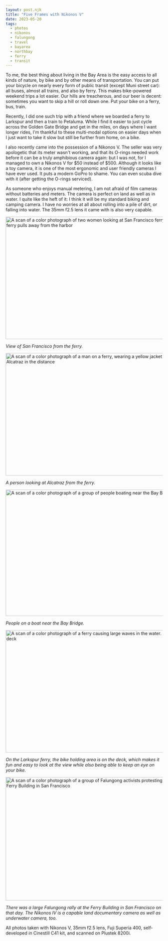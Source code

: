 ```yaml
---
layout: post.njk
title: "Five Frames with Nikonos V"
date: 2023-05-20
tags:
  - photos
  - nikonos
  - falungong
  - travel
  - bayarea
  - northbay
  - ferry
  - transit
---
```

To me, the best thing about living in the Bay Area is the easy access to all kinds of nature, by bike and by other means of transportation. You can put your bicycle on nearly every form of public transit (except Muni street car): all buses, almost all trains, and also by ferry. This makes bike-powered weekend trips a lot easier. Our hills are treacherous, and our beer is decent: sometimes you want to skip a hill or roll down one. Put your bike on a ferry, bus, train.

Recently, I did one such trip with a friend where we boarded a ferry to Larkspur and then a train to Petaluma. While I find it easier to just cycle across the Golden Gate Bridge and get in the miles, on days where I want longer rides, I'm thankful to these multi-modal options on easier days when I just want to take it slow but still be further from home, on a bike.

I also recently came into the possession of a Nikonos V. The seller was very apologetic that its meter wasn't working, and that its O-rings needed work before it can be a truly amphibious camera again: but I was not, for I managed to own a Nikonos V for $50 instead of $500. Although it looks like a toy camera, it is one of the most ergonomic and user friendly cameras I have ever used. It puts a modern GoPro to shame. You can even scuba dive with it (after getting the O-rings serviced). 

As someone who enjoys manual metering, I am not afraid of film cameras without batteries and meters. The camera is perfect on land as well as in water. I quite like the heft of it: I think it will be my standard biking and camping camera. I have no worries at all about rolling into a pile of dirt, or falling into water. The 35mm f2.5 lens it came with is also very capable.

<img src="/img/dac661ce52.jpg" width="600" height="393" alt="A scan of a color photograph of two women looking at San Francisco ferry building as a ferry pulls away from the harbor" />

*View of San Francisco from the ferry.*

<img src="/img/0a51782335.jpg" width="600" height="393" alt="A scan of a color photograph of a man on a ferry, wearing a yellow jacket looking at Alcatraz in the distance" />

*A person looking at Alcatraz from the ferry.*

<img src="/img/495df449b2.jpg" width="600" height="406" alt="A scan of a color photograph of a group of people boating near the Bay Bridge" />

*People on a boat near the Bay Bridge.*

<img src="/img/41198dd307.jpg" width="600" height="393" alt="A scan of a color photograph of a ferry causing large waves in the water. View from the deck" />

*On the Larkspur ferry, the bike holding area is on the deck, which makes it fun and easy to look at the view while also being able to keep an eye on your bike.*

<img src="/img/e9442612cc.jpg" width="600" height="396" alt="A scan of a color photograph of a group of Falungong activists protesting China at the Ferry Building in San Francisco" />

*There was a large Falungong rally at the Ferry Building in San Francisco on that day. The Nikonos IV is a capable land documentary camera as well as underwater camera, too.*

All photos taken with Nikonos V, 35mm f2.5 lens, Fuji Superia 400, self-developed in Cinestill C41 kit, and scanned on Plustek 8200i.
